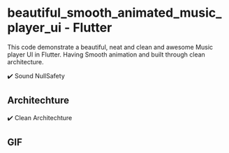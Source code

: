 # beautiful_smooth_animated_music_player_ui - Flutter

This code demonstrate a beautiful, neat and clean and awesome Music player UI in Flutter. Having Smooth animation and built through clean architecture.

✔️ Sound NullSafety

## Architechture
✔️ Clean Architechture <br />

## GIF
